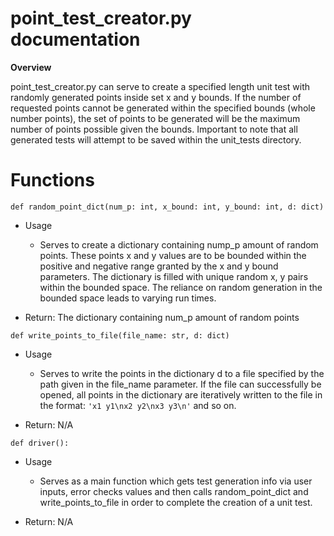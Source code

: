 # point_test_creator.py documentation

**Overview**

point_test_creator.py can serve to create a specified length unit test with randomly generated points inside set x and y
bounds. If the number of requested points cannot be generated within the specified bounds (whole number points), the set
of points to be generated will be the maximum number of points possible given the bounds. Important to note that all 
generated tests will attempt to be saved within the unit_tests directory.

# Functions

`def random_point_dict(num_p: int, x_bound: int, y_bound: int, d: dict)`
* Usage
    * Serves to create a dictionary containing nump_p amount of random points. These points x and y values are to be
     bounded within the positive and negative range granted by the x and y bound parameters. The dictionary is filled
     with unique random x, y pairs within the bounded space. The reliance on random generation in the bounded space
     leads to varying run times.

* Return: The dictionary containing num_p amount of random points

`def write_points_to_file(file_name: str, d: dict)`
* Usage
    * Serves to write the points in the dictionary d to a file specified by the path given in the file_name parameter.
    If the file can successfully be opened, all points in the dictionary are iteratively written to the file in the 
    format: `'x1 y1\nx2 y2\nx3 y3\n'` and so on.

* Return: N/A

`def driver():`
* Usage
    * Serves as a main function which gets test generation info via user inputs, error checks values and then calls
    random_point_dict and write_points_to_file in order to complete the creation of a unit test.
    
* Return: N/A
